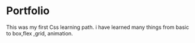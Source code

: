 # Portfolio
This was my first Css learning path. i have learned many things from basic to box,flex ,grid, animation.
